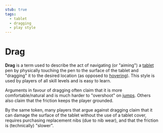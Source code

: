 ```yaml
---
stub: true
tags:
  - tablet
  - dragging
  - play style
---
```


# Drag

**Drag** is a term used to describe the act of navigating (or "aiming") a [tablet](/wiki/Gameplay/Input_device/Graphics_tablet) pen by physically touching the pen to the surface of the tablet and "dragging" it to the desired location (as opposed to [hovering](/wiki/Play_style/Hover)). This style is used by players of all skill levels and is easy to learn.

Arguments in favour of dragging often claim that it is more comfortable/natural and is much harder to "overshoot" on [jumps](/wiki/Beatmap/Pattern/Jump). Others also claim that the friction keeps the player grounded.

By the same token, many players that argue against dragging claim that it can damage the surface of the tablet without the use of a tablet cover, requires purchasing replacement nibs (due to nib wear), and that the friction is (technically) "slower".
